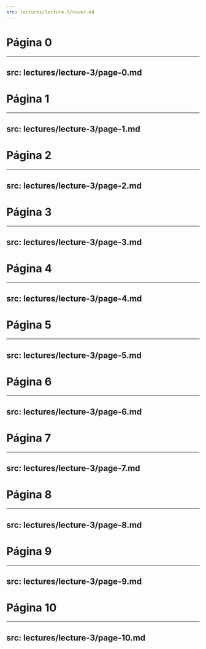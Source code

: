 ```yaml
---
src: lectures/lecture-3/cover.md
---
```


# Página 0

---
src: lectures/lecture-3/page-0.md
---

# Página 1

---
src: lectures/lecture-3/page-1.md
---

# Página 2

---
src: lectures/lecture-3/page-2.md
---

# Página 3

---
src: lectures/lecture-3/page-3.md
---

# Página 4

---
src: lectures/lecture-3/page-4.md
---

# Página 5

---
src: lectures/lecture-3/page-5.md
---

# Página 6

---
src: lectures/lecture-3/page-6.md
---

# Página 7

---
src: lectures/lecture-3/page-7.md
---

# Página 8

---
src: lectures/lecture-3/page-8.md
---

# Página 9

---
src: lectures/lecture-3/page-9.md
---

# Página 10

---
src: lectures/lecture-3/page-10.md
---